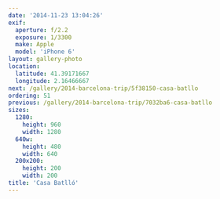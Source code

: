 ```yaml
---
date: '2014-11-23 13:04:26'
exif:
  aperture: f/2.2
  exposure: 1/3300
  make: Apple
  model: 'iPhone 6'
layout: gallery-photo
location:
  latitude: 41.39171667
  longitude: 2.16466667
next: /gallery/2014-barcelona-trip/5f38150-casa-batllo
ordering: 51
previous: /gallery/2014-barcelona-trip/7032ba6-casa-batllo
sizes:
  1280:
    height: 960
    width: 1280
  640w:
    height: 480
    width: 640
  200x200:
    height: 200
    width: 200
title: 'Casa Batlló'
---
```


